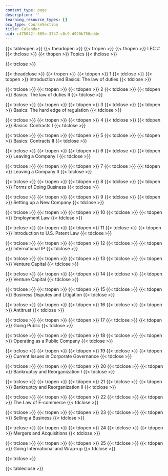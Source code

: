 ```yaml
---
content_type: page
description: ''
learning_resource_types: []
ocw_type: CourseSection
title: Calendar
uid: c475042f-809e-3747-c0c9-d920b750ed4e
---
```


{{< tableopen >}}
{{< theadopen >}}
{{< tropen >}}
{{< thopen >}}
LEC #
{{< thclose >}}
{{< thopen >}}
Topics
{{< thclose >}}

{{< trclose >}}

{{< theadclose >}}
{{< tropen >}}
{{< tdopen >}}
1
{{< tdclose >}}
{{< tdopen >}}
Introduction and Basics: The law of duties
{{< tdclose >}}

{{< trclose >}}
{{< tropen >}}
{{< tdopen >}}
2
{{< tdclose >}}
{{< tdopen >}}
Basics: The law of duties II
{{< tdclose >}}

{{< trclose >}}
{{< tropen >}}
{{< tdopen >}}
3
{{< tdclose >}}
{{< tdopen >}}
Basics: The hard edge of regulation
{{< tdclose >}}

{{< trclose >}}
{{< tropen >}}
{{< tdopen >}}
4
{{< tdclose >}}
{{< tdopen >}}
Basics: Contracts I
{{< tdclose >}}

{{< trclose >}}
{{< tropen >}}
{{< tdopen >}}
5
{{< tdclose >}}
{{< tdopen >}}
Basics: Contracts II
{{< tdclose >}}

{{< trclose >}}
{{< tropen >}}
{{< tdopen >}}
6
{{< tdclose >}}
{{< tdopen >}}
Leaving a Company I
{{< tdclose >}}

{{< trclose >}}
{{< tropen >}}
{{< tdopen >}}
7
{{< tdclose >}}
{{< tdopen >}}
Leaving a Company II
{{< tdclose >}}

{{< trclose >}}
{{< tropen >}}
{{< tdopen >}}
8
{{< tdclose >}}
{{< tdopen >}}
Forms of Doing Business
{{< tdclose >}}

{{< trclose >}}
{{< tropen >}}
{{< tdopen >}}
9
{{< tdclose >}}
{{< tdopen >}}
Setting up a New Company
{{< tdclose >}}

{{< trclose >}}
{{< tropen >}}
{{< tdopen >}}
10
{{< tdclose >}}
{{< tdopen >}}
Employment Law
{{< tdclose >}}

{{< trclose >}}
{{< tropen >}}
{{< tdopen >}}
11
{{< tdclose >}}
{{< tdopen >}}
Introduction to U.S. Patent Law
{{< tdclose >}}

{{< trclose >}}
{{< tropen >}}
{{< tdopen >}}
12
{{< tdclose >}}
{{< tdopen >}}
International IP
{{< tdclose >}}

{{< trclose >}}
{{< tropen >}}
{{< tdopen >}}
13
{{< tdclose >}}
{{< tdopen >}}
Venture Capital
{{< tdclose >}}

{{< trclose >}}
{{< tropen >}}
{{< tdopen >}}
14
{{< tdclose >}}
{{< tdopen >}}
Venture Capital
{{< tdclose >}}

{{< trclose >}}
{{< tropen >}}
{{< tdopen >}}
15
{{< tdclose >}}
{{< tdopen >}}
Business Disputes and Litigation
{{< tdclose >}}

{{< trclose >}}
{{< tropen >}}
{{< tdopen >}}
16
{{< tdclose >}}
{{< tdopen >}}
Antitrust
{{< tdclose >}}

{{< trclose >}}
{{< tropen >}}
{{< tdopen >}}
17
{{< tdclose >}}
{{< tdopen >}}
Going Public
{{< tdclose >}}

{{< trclose >}}
{{< tropen >}}
{{< tdopen >}}
18
{{< tdclose >}}
{{< tdopen >}}
Operating as a Public Company
{{< tdclose >}}

{{< trclose >}}
{{< tropen >}}
{{< tdopen >}}
19
{{< tdclose >}}
{{< tdopen >}}
Current Issues in Corporate Governance
{{< tdclose >}}

{{< trclose >}}
{{< tropen >}}
{{< tdopen >}}
20
{{< tdclose >}}
{{< tdopen >}}
Bankruptcy and Reorganization I
{{< tdclose >}}

{{< trclose >}}
{{< tropen >}}
{{< tdopen >}}
21
{{< tdclose >}}
{{< tdopen >}}
Bankruptcy and Reorganization II
{{< tdclose >}}

{{< trclose >}}
{{< tropen >}}
{{< tdopen >}}
22
{{< tdclose >}}
{{< tdopen >}}
The Law of E-commerce
{{< tdclose >}}

{{< trclose >}}
{{< tropen >}}
{{< tdopen >}}
23
{{< tdclose >}}
{{< tdopen >}}
Selling a Business
{{< tdclose >}}

{{< trclose >}}
{{< tropen >}}
{{< tdopen >}}
24
{{< tdclose >}}
{{< tdopen >}}
Mergers and Acquisitions
{{< tdclose >}}

{{< trclose >}}
{{< tropen >}}
{{< tdopen >}}
25
{{< tdclose >}}
{{< tdopen >}}
Going International and Wrap-up
{{< tdclose >}}

{{< trclose >}}

{{< tableclose >}}